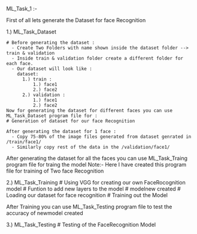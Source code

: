 ML_Task_1 :-

First of all lets generate the Dataset for face Recognition

1.) ML_Task_Dataset

    # Before generating the dataset :
      - Create Two Folders with name shown inside the dataset folder --> train & validation 
      - Inside train & validation folder create a different folder for each face.
      - Our dataset will look like : 
        dataset:
          1.) train :
              1.) face1
              2.) face2
          2.) validation :
              1.) face1
              2.) face2
    Now for generating the dataset for different faces you can use ML_Task_Dataset program file for :
    # Generation of dataset for our face Recognition
    
    After generating the dataset for 1 face :
      - Copy 75-80% of the image files generated from dataset genrated in /train/face1/
      - Similarly copy rest of the data in the /validation/face1/

After generating the dataset for all the faces you can use ML_Task_Traing program file for traing the model
Note:- Here I have created this program file for training of Two face Recognition

2.) ML_Task_Training
    # Using VGG for creating our own FaceRocognition model
    # Funtion to add new layers to the model
    # modelnew created
    # Loading our dataset for face recognition
    # Training out the Model
    
After Training you can use ML_Task_Testing program file to test the accuracy of newmodel created

3.) ML_Task_Testing
    # Testing of the FaceRecognition Model
